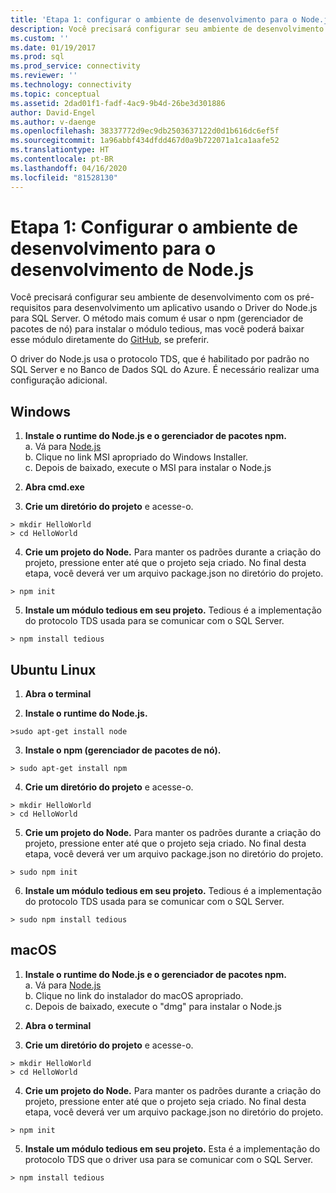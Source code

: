 ```yaml
---
title: 'Etapa 1: configurar o ambiente de desenvolvimento para o Node.js'
description: Você precisará configurar seu ambiente de desenvolvimento com os pré-requisitos para desenvolvimento um aplicativo usando o Driver do Node.js para SQL Server.
ms.custom: ''
ms.date: 01/19/2017
ms.prod: sql
ms.prod_service: connectivity
ms.reviewer: ''
ms.technology: connectivity
ms.topic: conceptual
ms.assetid: 2dad01f1-fadf-4ac9-9b4d-26be3d301886
author: David-Engel
ms.author: v-daenge
ms.openlocfilehash: 38337772d9ec9db2503637122d0d1b616dc6ef5f
ms.sourcegitcommit: 1a96abbf434dfdd467d0a9b722071a1ca1aafe52
ms.translationtype: HT
ms.contentlocale: pt-BR
ms.lasthandoff: 04/16/2020
ms.locfileid: "81528130"
---
```

# <a name="step-1--configure-development-environment-for-nodejs-development"></a>Etapa 1:  Configurar o ambiente de desenvolvimento para o desenvolvimento de Node.js
Você precisará configurar seu ambiente de desenvolvimento com os pré-requisitos para desenvolvimento um aplicativo usando o Driver do Node.js para SQL Server.  O método mais comum é usar o npm (gerenciador de pacotes de nó) para instalar o módulo tedious, mas você poderá baixar esse módulo diretamente do [GitHub](https://github.com/pekim/tedious), se preferir.  
  
O driver do Node.js usa o protocolo TDS, que é habilitado por padrão no SQL Server e no Banco de Dados SQL do Azure.  É necessário realizar uma configuração adicional.  
  
## <a name="windows"></a>Windows  
  
1. **Instale o runtime do Node.js e o gerenciador de pacotes npm.**  
a. Vá para [Node.js](https://nodejs.org/en/download/)  
b. Clique no link MSI apropriado do Windows Installer.   
c. Depois de baixado, execute o MSI para instalar o Node.js  
  
2. **Abra cmd.exe**  
  
3. **Crie um diretório do projeto** e acesse-o.    
```  
> mkdir HelloWorld  
> cd HelloWorld  
```  
4. **Crie um projeto do Node.**  Para manter os padrões durante a criação do projeto, pressione enter até que o projeto seja criado. No final desta etapa, você deverá ver um arquivo package.json no diretório do projeto.  
```  
> npm init  
```  
  
5. **Instale um módulo tedious em seu projeto.**  Tedious é a implementação do protocolo TDS usada para se comunicar com o SQL Server.  
```  
> npm install tedious  
```  
  
## <a name="ubuntu-linux"></a>Ubuntu Linux  
  
1.  **Abra o terminal**  
  
2. **Instale o runtime do Node.js.**  
```  
>sudo apt-get install node  
```  
3. **Instale o npm (gerenciador de pacotes de nó).**  
```  
> sudo apt-get install npm  
```  
4. **Crie um diretório do projeto** e acesse-o.    
```  
> mkdir HelloWorld  
> cd HelloWorld  
```  
  
5. **Crie um projeto do Node.**  Para manter os padrões durante a criação do projeto, pressione enter até que o projeto seja criado. No final desta etapa, você deverá ver um arquivo package.json no diretório do projeto.  
```  
> sudo npm init  
```  
  
6. **Instale um módulo tedious em seu projeto.**  Tedious é a implementação do protocolo TDS usada para se comunicar com o SQL Server.  
```  
> sudo npm install tedious  
```  
  
## <a name="macos"></a>macOS  
  
1. **Instale o runtime do Node.js e o gerenciador de pacotes npm.**  
a. Vá para [Node.js](https://nodejs.org/en/download/)  
b. Clique no link do instalador do macOS apropriado.  
c. Depois de baixado, execute o "dmg" para instalar o Node.js  
  
2. **Abra o terminal**  
  
3. **Crie um diretório do projeto** e acesse-o.    
```  
> mkdir HelloWorld  
> cd HelloWorld  
```  
  
4. **Crie um projeto do Node.**  Para manter os padrões durante a criação do projeto, pressione enter até que o projeto seja criado. No final desta etapa, você deverá ver um arquivo package.json no diretório do projeto.  
```  
> npm init  
```  
  
5. **Instale um módulo tedious em seu projeto.**  Esta é a implementação do protocolo TDS que o driver usa para se comunicar com o SQL Server.  
```  
> npm install tedious  
```  
